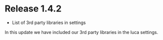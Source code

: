 # Release 1.4.2
- List of 3rd party libraries in settings

In this update we have included our 3rd party libraries in the luca settings.
